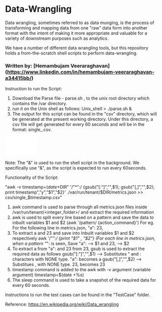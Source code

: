 # Data-Wrangling
Data wrangling, sometimes referred to as data munging, is the process of transforming and mapping data from one "raw" data form into another format with the intent of making it more appropriate and valuable for a variety of downstream purposes such as analytics.

We have a number of different data wrangling tools, but this repository holds a from-the-scratch shell scripts to perform data-wrangling.

### Written by: [Hemambujam Veeraraghavan] (https://www.linkedin.com/in/hemambujam-veeraraghavan-a34415bb/)

Instruction to run the Script:

1. Download the Parse file - parse.sh , to the unix root directory which contains the /var directory.
2. run it on the Unix shell as follows: 
      Unix_shell > ./parse.sh &
3. The output for this script can be found in the "csv" directory, which will be generated at the present working directory. Under this directory, a csv file will get generated for every 60 seconds and will be in the format: single_<timestamp>.csv. 

<a href="https://github.com/hemambujamV/Data-Wrangling/blob/master/screenshot.png"><img src="https://github.com/hemambujamV/Data-Wrangling/blob/master/screenshot.png" title="Script Execution" halign="right" height="60" />
</a>

Note:
The "&" is used to run the shell script in the background. We specifically use "&", as the script is expected to run every 60seconds.


Functionality of the Script:

"awk -v timestamp=$(date +%s) -v y="$DIR" '/"*":/ {gsub("[:\"]","",$1); gsub("[,]","",$2); print timestamp","y","$1","$2}' ./var/run/tenant/$DIR/metrics.json >> csv/single_$timestamp.csv"

 1) awk command is used to parse through all metrics.json files inside /var/run/tenant/<integer_folder>/  and extract the required information
 2) awk is used to split every line based on a pattern and save the data to inbuilt variables $1 and $2 (awk '/pattern/ {action_command}')
       For eg. For the following line in metrics.json,
       "a": 23,
 3) To extract a and 23 and save into Inbuilt variables $1 and $2 respectively
       awk '/"*":/ {print "$1" , "$2"}   (For each line in metrics.json, when a pattern "*": is seen, 
       Save "a": --> $1 and 23, --> $2
 4) To extract a from "a": and 23 from 23,
       gsub is used to extract the required data as follows
       gsub("[:\"]","",$1) --> Substitutes " and : characters with NONE type. "a": becomes a
       gsub("[,]","",$2)   --> Substitues , with NONE type. 23, becomes 23
 5) timestamp command is added to the awk with -v argument (variable argument)
       timestamp=$(date +%s)
 6) The sleep command is used to take a snapshot of the required data for every 60 seconds.


Instructions to run the test cases can be found in the "TestCase" folder.




Reference: https://en.wikipedia.org/wiki/Data_wrangling

